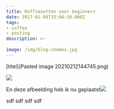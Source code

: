 ```yaml
---
title: Koffiezetten voor beginners
date: 2017-01-04T15:04:10.000Z
tags: 
- coffex
- posting
description: >-
  
image: /img/blog-chemex.jpg
---
```


[titel](Pasted image 20210212144745.png)

![](android-chrome-192x192.png)

En deze afbeelding heb ik nu geplaatst![](about-reinvest-profits.jpg)

sdf
sdf
sdf
sdf
